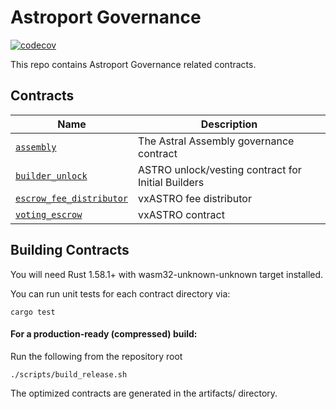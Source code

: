 # Astroport Governance

[![codecov](https://codecov.io/gh/astroport-fi/astroport-governance/branch/main/graph/badge.svg?token=WDA8WEI7MI)](https://codecov.io/gh/astroport-fi/astroport-governance)

This repo contains Astroport Governance related contracts.

## Contracts

| Name                           | Description                      |
| ------------------------------ | -------------------------------- |
| [`assembly`](contracts/assembly) | The Astral Assembly governance contract |
| [`builder_unlock`](contracts/builder_unlock) | ASTRO unlock/vesting contract for Initial Builders
| [`escrow_fee_distributor`](contracts/escrow_fee_distributor) | vxASTRO fee distributor |
| [`voting_escrow`](contracts/voting_escrow) | vxASTRO contract |

## Building Contracts

You will need Rust 1.58.1+ with wasm32-unknown-unknown target installed.

You can run unit tests for each contract directory via:

```
cargo test
```

#### For a production-ready (compressed) build:
Run the following from the repository root

```
./scripts/build_release.sh
```

The optimized contracts are generated in the artifacts/ directory.
